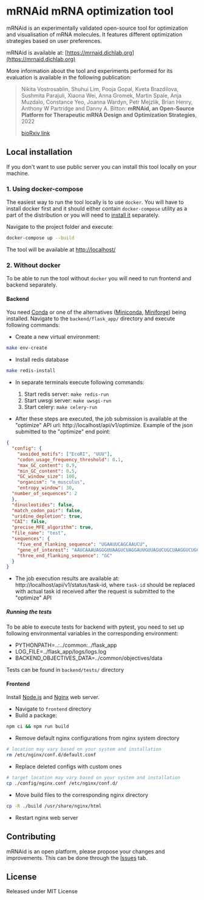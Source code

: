 # mRNAid mRNA optimization tool

mRNAid is an experimentally validated open-source tool for optimization and visualisation of mRNA molecules. It features
 different optimization strategies based on user preferences.

mRNAid is available at: [https://mrnaid.dichlab.org](https://mrnaid.dichlab.org)

More information about the tool and experiments performed for its evaluation is available in the following publication:

> Nikita Vostrosablin, Shuhui Lim, Pooja Gopal, Kveta Brazdilova, Sushmita Parajuli, Xiaona Wei, Anna Gromek, 
>Martin Spale, Anja Muzdalo, Constance Yeo, Joanna Wardyn, Petr Mejzlik, Brian Henry, Anthony W Partridge and 
>Danny A. Bitton: **mRNAid, an Open-Source Platform for Therapeutic mRNA Design and Optimization Strategies**, 2022
> 
>[bioRxiv link](https://www.biorxiv.org/content/10.1101/2022.04.04.486952v1)



## Local installation

If you don't want to use public server you can install this tool locally on your machine.

### 1. Using docker-compose

The easiest way to run the tool locally is to use `docker`. You will have to install docker first and it should either
contain `docker-compose` utility as a part of the distribution or you will need to 
[install it](https://docs.docker.com/compose/install/) separately.

Navigate to the project folder and execute:


```bash
docker-compose up --build
```

The tool will be available at [http://localhost/](http://localhost/)

### 2. Without docker

To be able to run the tool without `docker` you will need to run frontend and backend separately.

#### Backend

You need [Conda](https://docs.conda.io/projects/conda/en/latest/user-guide/install/download.html) or one of 
the alternatives ([Miniconda](https://docs.conda.io/en/latest/miniconda.html), [Miniforge](https://github.com/conda-forge/miniforge)) 
being installed.
Navigate to the `backend/flask_app/` directory and execute following commands:

* Create a new virtual environment:

```bash
make env-create
```

* Install redis database

```bash
make redis-install
```

- In separate terminals execute following commands:
    1. Start redis server: `make redis-run`
    2. Start uwsgi server: `make uwsgi-run`
    3. Start celery: `make celery-run`

- After these steps are executed, the job submission is available at the "optimize" API url: http://localhost/api/v1/optimize.
Example of the json submitted to the "optimize" end point:

```json
{
  "config": {
    "avoided_motifs": ["EcoRI", "UUU"],
    "codon_usage_frequency_threshold": 0.1,
	"max_GC_content": 0.9,
	"min_GC_content": 0.5,
	"GC_window_size": 100,
	"organism": "m_musculus",
	"entropy_window": 30,
  "number_of_sequences": 2
  },
  "dinucleotides": false, 
  "match_codon_pair": false,
  "uridine_depletion": true,
  "CAI": false,
  "precise_MFE_algorithm": true,
  "file_name": "test",
  "sequences": {
    "five_end_flanking_sequence": "UGAAUUCAGCAAUCU",
    "gene_of_interest": "AAUCAAAUAGGGUUAAGUCUAGGAUUGUUAGUCUGCUAAGGUCUGCAGUUACUGUGUCUACUGAUGAUAGUUCGCAUUGACAAU",
    "three_end_flanking_sequence": "GC"
  }
}
```

- The job execution results are available at: http://localhost/api/v1/status/task-id, where `task-id` should be 
replaced with actual task id received after the request is submitted to the "optimize" API




   
##### Running the tests

To be able to execute tests for backend with pytest, you need to set up following environmental variables in the corresponding
environment:

- PYTHONPATH=..:../common:../flask_app
- LOG_FILE=../flask_app/logs/logs.log
- BACKEND_OBJECTIVES_DATA=../common/objectives/data

Tests can be found in `backend/tests/` directory

#### Frontend

Install [Node.js](https://nodejs.org/en/download/) and [Nginx](https://www.nginx.com/resources/wiki/start/topics/tutorials/install/) 
web server.

* Navigate to `frontend` directory
* Build a package:

```bash
npm ci && npm run build
```

* Remove default nginx configurations from nginx system directory

```bash
# location may vary based on your system and installation
rm /etc/nginx/conf.d/default.conf
```

* Replace deleted configs with custom ones
```bash
# target location may vary based on your system and installation
cp ./config/nginx.conf /etc/nginx/conf.d/
```

* Move build files to the corresponding nginx directory
```bash
cp -R ./build /usr/share/nginx/html
```

* Restart nginx web server



## Contributing

mRNAid is an open platform, please propose your changes and improvements. This can be done through the [Issues](link)
tab.
## License

Released under MIT License

